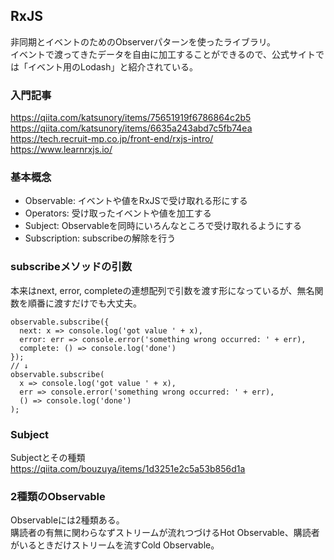 ## RxJS
非同期とイベントのためのObserverパターンを使ったライブラリ。  
イベントで渡ってきたデータを自由に加工することができるので、公式サイトでは「イベント用のLodash」と紹介されている。  

### 入門記事
https://qiita.com/katsunory/items/75651919f6786864c2b5  
https://qiita.com/katsunory/items/6635a243abd7c5fb74ea  
https://tech.recruit-mp.co.jp/front-end/rxjs-intro/    
https://www.learnrxjs.io/  


### 基本概念
- Observable: イベントや値をRxJSで受け取れる形にする
- Operators: 受け取ったイベントや値を加工する
- Subject: Observableを同時にいろんなところで受け取れるようにする
- Subscription: subscribeの解除を行う  

### subscribeメソッドの引数
本来はnext, error, completeの連想配列で引数を渡す形になっているが、無名関数を順番に渡すだけでも大丈夫。  
```
observable.subscribe({
  next: x => console.log('got value ' + x),
  error: err => console.error('something wrong occurred: ' + err),
  complete: () => console.log('done')
});
// ↓
observable.subscribe(
  x => console.log('got value ' + x),
  err => console.error('something wrong occurred: ' + err),
  () => console.log('done')
);
```

### Subject
Subjectとその種類  
https://qiita.com/bouzuya/items/1d3251e2c5a53b856d1a  

### 2種類のObservable
Observableには2種類ある。  
購読者の有無に関わらなずストリームが流れつづけるHot Observable、購読者がいるときだけストリームを流すCold Observable。

